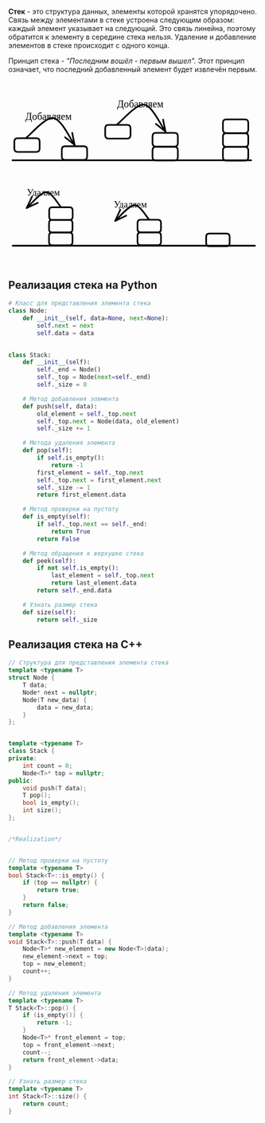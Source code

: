 **Стек** - это структура данных, элементы которой хранятся упорядочено. Связь между элементами в стеке устроена следующим образом: каждый элемент указывает на следующий. Это связь линейна, поэтому обратится к элементу в середине стека нельзя. Удаление и добавление элементов в стеке происходит с одного конца.

Принцип стека - *"Последним вошёл - первым вышел".* Этот принцип означает, что последний добавленный элемент будет извлечён первым.


<div style="display:flex; align-items: center;"> 
	<div style="flex:1; mix-blend-mode:difference; filter:invert(1);"> 
		<svg version="1.1" xmlns="http://www.w3.org/2000/svg" viewBox="0 0 615.686472161584 382.1846371022582" width="615.686472161584" height="450.1846371022582">
  <!-- svg-source:excalidraw -->
  
  <defs>
    <style class="style-fonts">
      @font-face {
        font-family: "Virgil";
        src: url("https://excalidraw.com/Virgil.woff2");
      }
      @font-face {
        font-family: "Cascadia";
        src: url("https://excalidraw.com/Cascadia.woff2");
      }
    </style>
  </defs>
  <rect x="0" y="0" width="615.686472161584" height="382.1846371022582" fill="none"></rect><g stroke-linecap="round" transform="translate(99.87978806605258 338.73587045020804) rotate(0 28.828270362352498 15.52291481049749)"><path d="M7.76 0 M7.76 0 C17.15 0, 26.54 0, 49.9 0 M7.76 0 C23.07 0, 38.37 0, 49.9 0 M49.9 0 C55.07 0, 57.66 2.59, 57.66 7.76 M49.9 0 C55.07 0, 57.66 2.59, 57.66 7.76 M57.66 7.76 C57.66 11.92, 57.66 16.08, 57.66 23.28 M57.66 7.76 C57.66 13.52, 57.66 19.27, 57.66 23.28 M57.66 23.28 C57.66 28.46, 55.07 31.05, 49.9 31.05 M57.66 23.28 C57.66 28.46, 55.07 31.05, 49.9 31.05 M49.9 31.05 C37.37 31.05, 24.84 31.05, 7.76 31.05 M49.9 31.05 C36.36 31.05, 22.83 31.05, 7.76 31.05 M7.76 31.05 C2.59 31.05, 0 28.46, 0 23.28 M7.76 31.05 C2.59 31.05, 0 28.46, 0 23.28 M0 23.28 C0 18.12, 0 12.96, 0 7.76 M0 23.28 C0 20.02, 0 16.75, 0 7.76 M0 7.76 C0 2.59, 2.59 0, 7.76 0 M0 7.76 C0 2.59, 2.59 0, 7.76 0" stroke="#000000" stroke-width="4" fill="none"></path></g><g stroke-linecap="round" transform="translate(99.87978806605258 307.47373469474724) rotate(0 28.828270362352498 15.522914810497483)"><path d="M7.76 0 M7.76 0 C19.85 0, 31.95 0, 49.9 0 M7.76 0 C23.57 0, 39.38 0, 49.9 0 M49.9 0 C55.07 0, 57.66 2.59, 57.66 7.76 M49.9 0 C55.07 0, 57.66 2.59, 57.66 7.76 M57.66 7.76 C57.66 12.79, 57.66 17.83, 57.66 23.28 M57.66 7.76 C57.66 13.14, 57.66 18.53, 57.66 23.28 M57.66 23.28 C57.66 28.46, 55.07 31.05, 49.9 31.05 M57.66 23.28 C57.66 28.46, 55.07 31.05, 49.9 31.05 M49.9 31.05 C35.27 31.05, 20.65 31.05, 7.76 31.05 M49.9 31.05 C33.98 31.05, 18.06 31.05, 7.76 31.05 M7.76 31.05 C2.59 31.05, 0 28.46, 0 23.28 M7.76 31.05 C2.59 31.05, 0 28.46, 0 23.28 M0 23.28 C0 17.12, 0 10.95, 0 7.76 M0 23.28 C0 18.33, 0 13.37, 0 7.76 M0 7.76 C0 2.59, 2.59 0, 7.76 0 M0 7.76 C0 2.59, 2.59 0, 7.76 0" stroke="#000000" stroke-width="4" fill="none"></path></g><g stroke-linecap="round" transform="translate(527.039737634836 128.91508444927362) rotate(0 31.106774247705744 16.749801517995394)"><path d="M8.37 0 M8.37 0 C24.59 0, 40.81 0, 53.84 0 M8.37 0 C20.81 0, 33.25 0, 53.84 0 M53.84 0 C59.42 0, 62.21 2.79, 62.21 8.37 M53.84 0 C59.42 0, 62.21 2.79, 62.21 8.37 M62.21 8.37 C62.21 14.26, 62.21 20.14, 62.21 25.12 M62.21 8.37 C62.21 14.99, 62.21 21.61, 62.21 25.12 M62.21 25.12 C62.21 30.71, 59.42 33.5, 53.84 33.5 M62.21 25.12 C62.21 30.71, 59.42 33.5, 53.84 33.5 M53.84 33.5 C42.47 33.5, 31.1 33.5, 8.37 33.5 M53.84 33.5 C43.87 33.5, 33.9 33.5, 8.37 33.5 M8.37 33.5 C2.79 33.5, 0 30.71, 0 25.12 M8.37 33.5 C2.79 33.5, 0 30.71, 0 25.12 M0 25.12 C0 20.42, 0 15.71, 0 8.37 M0 25.12 C0 21.4, 0 17.67, 0 8.37 M0 8.37 C0 2.79, 2.79 0, 8.37 0 M0 8.37 C0 2.79, 2.79 0, 8.37 0" stroke="#000000" stroke-width="4" fill="none"></path></g><g stroke-linecap="round" transform="translate(527.039737634836 95.18207906174916) rotate(0 31.106774247705744 16.749801517995394)"><path d="M8.37 0 M8.37 0 C21.83 0, 35.29 0, 53.84 0 M8.37 0 C25.27 0, 42.17 0, 53.84 0 M53.84 0 C59.42 0, 62.21 2.79, 62.21 8.37 M53.84 0 C59.42 0, 62.21 2.79, 62.21 8.37 M62.21 8.37 C62.21 13.43, 62.21 18.49, 62.21 25.12 M62.21 8.37 C62.21 14.76, 62.21 21.15, 62.21 25.12 M62.21 25.12 C62.21 30.71, 59.42 33.5, 53.84 33.5 M62.21 25.12 C62.21 30.71, 59.42 33.5, 53.84 33.5 M53.84 33.5 C43.83 33.5, 33.82 33.5, 8.37 33.5 M53.84 33.5 C40.03 33.5, 26.23 33.5, 8.37 33.5 M8.37 33.5 C2.79 33.5, 0 30.71, 0 25.12 M8.37 33.5 C2.79 33.5, 0 30.71, 0 25.12 M0 25.12 C0 21.65, 0 18.17, 0 8.37 M0 25.12 C0 21.65, 0 18.17, 0 8.37 M0 8.37 C0 2.79, 2.79 0, 8.37 0 M0 8.37 C0 2.79, 2.79 0, 8.37 0" stroke="#000000" stroke-width="4" fill="none"></path></g><g stroke-linecap="round" transform="translate(527.039737634836 61.44907367422462) rotate(0 31.106774247705744 16.749801517995394)"><path d="M8.37 0 M8.37 0 C26.2 0, 44.03 0, 53.84 0 M8.37 0 C23.76 0, 39.14 0, 53.84 0 M53.84 0 C59.42 0, 62.21 2.79, 62.21 8.37 M53.84 0 C59.42 0, 62.21 2.79, 62.21 8.37 M62.21 8.37 C62.21 11.88, 62.21 15.38, 62.21 25.12 M62.21 8.37 C62.21 12.97, 62.21 17.57, 62.21 25.12 M62.21 25.12 C62.21 30.71, 59.42 33.5, 53.84 33.5 M62.21 25.12 C62.21 30.71, 59.42 33.5, 53.84 33.5 M53.84 33.5 C42.8 33.5, 31.77 33.5, 8.37 33.5 M53.84 33.5 C41.76 33.5, 29.68 33.5, 8.37 33.5 M8.37 33.5 C2.79 33.5, 0 30.71, 0 25.12 M8.37 33.5 C2.79 33.5, 0 30.71, 0 25.12 M0 25.12 C0 20.62, 0 16.11, 0 8.37 M0 25.12 C0 20.46, 0 15.8, 0 8.37 M0 8.37 C0 2.79, 2.79 0, 8.37 0 M0 8.37 C0 2.79, 2.79 0, 8.37 0" stroke="#000000" stroke-width="4" fill="none"></path></g><g stroke-linecap="round" transform="translate(100.2842692569892 276.77090086229333) rotate(0 28.828270362352498 15.522914810497486)"><path d="M7.76 0 M7.76 0 C19.06 0, 30.37 0, 49.9 0 M7.76 0 C20.58 0, 33.41 0, 49.9 0 M49.9 0 C55.07 0, 57.66 2.59, 57.66 7.76 M49.9 0 C55.07 0, 57.66 2.59, 57.66 7.76 M57.66 7.76 C57.66 11.32, 57.66 14.88, 57.66 23.28 M57.66 7.76 C57.66 12.22, 57.66 16.68, 57.66 23.28 M57.66 23.28 C57.66 28.46, 55.07 31.05, 49.9 31.05 M57.66 23.28 C57.66 28.46, 55.07 31.05, 49.9 31.05 M49.9 31.05 C35.84 31.05, 21.78 31.05, 7.76 31.05 M49.9 31.05 C39.63 31.05, 29.36 31.05, 7.76 31.05 M7.76 31.05 C2.59 31.05, 0 28.46, 0 23.28 M7.76 31.05 C2.59 31.05, 0 28.46, 0 23.28 M0 23.28 C0 18.45, 0 13.62, 0 7.76 M0 23.28 C0 18.47, 0 13.65, 0 7.76 M0 7.76 C0 2.59, 2.59 0, 7.76 0 M0 7.76 C0 2.59, 2.59 0, 7.76 0" stroke="#000000" stroke-width="4" fill="none"></path></g><g stroke-linecap="round"><g transform="translate(118.96692571475353 301.9673005324768) rotate(321.36409472160693 -33.14974427860017 -26.887091798738798)"><path d="M0 0 C-1 -8.37, 5.19 -41.95, -5.99 -50.23 C-17.18 -58.5, -56.94 -49.73, -67.12 -49.63 M0 0 C-1 -8.37, 5.19 -41.95, -5.99 -50.23 C-17.18 -58.5, -56.94 -49.73, -67.12 -49.63" stroke="#000000" stroke-width="4" fill="none"></path></g><g transform="translate(118.96692571475353 301.9673005324768) rotate(321.36409472160693 -33.14974427860017 -26.887091798738798)"><path d="M-40.24 -62.95 C-46.74 -59.73, -53.24 -56.51, -67.12 -49.63 M-40.24 -62.95 C-49.4 -58.41, -58.55 -53.88, -67.12 -49.63" stroke="#000000" stroke-width="4" fill="none"></path></g><g transform="translate(118.96692571475353 301.9673005324768) rotate(321.36409472160693 -33.14974427860017 -26.887091798738798)"><path d="M-37.97 -42.55 C-45.02 -44.26, -52.06 -45.97, -67.12 -49.63 M-37.97 -42.55 C-47.9 -44.96, -57.83 -47.37, -67.12 -49.63" stroke="#000000" stroke-width="4" fill="none"></path></g></g><mask></mask><g transform="translate(45.39674317662559 227.55377274902943) rotate(0 46.77664061199022 13.685508567622273)"><text x="0" y="0" font-family="Cascadia, Segoe UI Emoji" font-size="22.809180946037124px" fill="#000000" text-anchor="start" style="white-space: pre;" direction="ltr" dominant-baseline="text-before-edge">Удаляем</text></g><g stroke-linecap="round" transform="translate(131.2403350523523 127.24499917664858) rotate(0 31.106774247705744 16.749801517995394)"><path d="M8.37 0 M8.37 0 C18.52 0, 28.66 0, 53.84 0 M8.37 0 C25.86 0, 43.35 0, 53.84 0 M53.84 0 C59.42 0, 62.21 2.79, 62.21 8.37 M53.84 0 C59.42 0, 62.21 2.79, 62.21 8.37 M62.21 8.37 C62.21 14.59, 62.21 20.81, 62.21 25.12 M62.21 8.37 C62.21 12.2, 62.21 16.02, 62.21 25.12 M62.21 25.12 C62.21 30.71, 59.42 33.5, 53.84 33.5 M62.21 25.12 C62.21 30.71, 59.42 33.5, 53.84 33.5 M53.84 33.5 C42.76 33.5, 31.68 33.5, 8.37 33.5 M53.84 33.5 C42.51 33.5, 31.18 33.5, 8.37 33.5 M8.37 33.5 C2.79 33.5, 0 30.71, 0 25.12 M8.37 33.5 C2.79 33.5, 0 30.71, 0 25.12 M0 25.12 C0 19.83, 0 14.53, 0 8.37 M0 25.12 C0 19.65, 0 14.17, 0 8.37 M0 8.37 C0 2.79, 2.79 0, 8.37 0 M0 8.37 C0 2.79, 2.79 0, 8.37 0" stroke="#000000" stroke-width="4" fill="none"></path></g><g stroke-linecap="round" transform="translate(354.104603651724 128.59881816948135) rotate(0 31.106774247705744 16.749801517995394)"><path d="M8.37 0 M8.37 0 C22.79 0, 37.2 0, 53.84 0 M8.37 0 C19.11 0, 29.85 0, 53.84 0 M53.84 0 C59.42 0, 62.21 2.79, 62.21 8.37 M53.84 0 C59.42 0, 62.21 2.79, 62.21 8.37 M62.21 8.37 C62.21 13.05, 62.21 17.72, 62.21 25.12 M62.21 8.37 C62.21 12.19, 62.21 16, 62.21 25.12 M62.21 25.12 C62.21 30.71, 59.42 33.5, 53.84 33.5 M62.21 25.12 C62.21 30.71, 59.42 33.5, 53.84 33.5 M53.84 33.5 C35.67 33.5, 17.5 33.5, 8.37 33.5 M53.84 33.5 C39.52 33.5, 25.2 33.5, 8.37 33.5 M8.37 33.5 C2.79 33.5, 0 30.71, 0 25.12 M8.37 33.5 C2.79 33.5, 0 30.71, 0 25.12 M0 25.12 C0 19.44, 0 13.75, 0 8.37 M0 25.12 C0 21.54, 0 17.96, 0 8.37 M0 8.37 C0 2.79, 2.79 0, 8.37 0 M0 8.37 C0 2.79, 2.79 0, 8.37 0" stroke="#000000" stroke-width="4" fill="none"></path></g><g stroke-linecap="round" transform="translate(14.670446207947634 107.59539683199961) rotate(0 31.106774247705744 16.749801517995394)"><path d="M8.37 0 M8.37 0 C20.96 0, 33.54 0, 53.84 0 M8.37 0 C18.66 0, 28.95 0, 53.84 0 M53.84 0 C59.42 0, 62.21 2.79, 62.21 8.37 M53.84 0 C59.42 0, 62.21 2.79, 62.21 8.37 M62.21 8.37 C62.21 12.08, 62.21 15.79, 62.21 25.12 M62.21 8.37 C62.21 15.01, 62.21 21.65, 62.21 25.12 M62.21 25.12 C62.21 30.71, 59.42 33.5, 53.84 33.5 M62.21 25.12 C62.21 30.71, 59.42 33.5, 53.84 33.5 M53.84 33.5 C38.2 33.5, 22.57 33.5, 8.37 33.5 M53.84 33.5 C39.97 33.5, 26.1 33.5, 8.37 33.5 M8.37 33.5 C2.79 33.5, 0 30.71, 0 25.12 M8.37 33.5 C2.79 33.5, 0 30.71, 0 25.12 M0 25.12 C0 18.97, 0 12.82, 0 8.37 M0 25.12 C0 21.39, 0 17.66, 0 8.37 M0 8.37 C0 2.79, 2.79 0, 8.37 0 M0 8.37 C0 2.79, 2.79 0, 8.37 0" stroke="#000000" stroke-width="4" fill="none"></path></g><g stroke-linecap="round" transform="translate(354.104603651724 94.54441708031453) rotate(0 31.106774247705744 16.749801517995394)"><path d="M8.37 0 M8.37 0 C22.19 0, 36 0, 53.84 0 M8.37 0 C24.62 0, 40.87 0, 53.84 0 M53.84 0 C59.42 0, 62.21 2.79, 62.21 8.37 M53.84 0 C59.42 0, 62.21 2.79, 62.21 8.37 M62.21 8.37 C62.21 12.39, 62.21 16.4, 62.21 25.12 M62.21 8.37 C62.21 15.02, 62.21 21.66, 62.21 25.12 M62.21 25.12 C62.21 30.71, 59.42 33.5, 53.84 33.5 M62.21 25.12 C62.21 30.71, 59.42 33.5, 53.84 33.5 M53.84 33.5 C38.5 33.5, 23.15 33.5, 8.37 33.5 M53.84 33.5 C39.89 33.5, 25.94 33.5, 8.37 33.5 M8.37 33.5 C2.79 33.5, 0 30.71, 0 25.12 M8.37 33.5 C2.79 33.5, 0 30.71, 0 25.12 M0 25.12 C0 20.56, 0 16, 0 8.37 M0 25.12 C0 19.24, 0 13.35, 0 8.37 M0 8.37 C0 2.79, 2.79 0, 8.37 0 M0 8.37 C0 2.79, 2.79 0, 8.37 0" stroke="#000000" stroke-width="4" fill="none"></path></g><g stroke-linecap="round"><g transform="translate(44.018714682712925 106.31452457695985) rotate(0 59.34956983676432 -15.458066384749927)"><path d="M0 0 C11.14 -8.06, 47.04 -51.29, 66.82 -48.36 C86.61 -45.43, 110.05 6.59, 118.7 17.59 M0 0 C11.14 -8.06, 47.04 -51.29, 66.82 -48.36 C86.61 -45.43, 110.05 6.59, 118.7 17.59" stroke="#000000" stroke-width="4" fill="none"></path></g><g transform="translate(44.018714682712925 106.31452457695985) rotate(0 59.34956983676432 -15.458066384749927)"><path d="M95.28 -1.16 C102.33 4.48, 109.39 10.13, 118.7 17.59 M95.28 -1.16 C102.4 4.54, 109.52 10.24, 118.7 17.59" stroke="#000000" stroke-width="4" fill="none"></path></g><g transform="translate(44.018714682712925 106.31452457695985) rotate(0 59.34956983676432 -15.458066384749927)"><path d="M112.81 -11.83 C114.58 -2.97, 116.36 5.89, 118.7 17.59 M112.81 -11.83 C114.6 -2.89, 116.39 6.06, 118.7 17.59" stroke="#000000" stroke-width="4" fill="none"></path></g></g><mask></mask><g transform="translate(41.64901418794864 40.915123575549615) rotate(0 64.8947986108559 14.767171950559202)"><text x="0" y="0" font-family="Cascadia, Segoe UI Emoji" font-size="24.611953250932018px" fill="#000000" text-anchor="start" style="white-space: pre;" direction="ltr" dominant-baseline="text-before-edge">Добавляем</text></g><g stroke-linecap="round"><g transform="translate(10 161.70407876603656) rotate(0 293.2112548341583 0)"><path d="M0 0 C97.74 0, 488.69 0, 586.42 0 M0 0 C97.74 0, 488.69 0, 586.42 0" stroke="#000000" stroke-width="4" fill="none"></path></g></g><mask></mask><g stroke-linecap="round" transform="translate(237.84813094355388 75.00191737205557) rotate(0 31.106774247705744 16.749801517995394)"><path d="M8.37 0 M8.37 0 C22.58 0, 36.79 0, 53.84 0 M8.37 0 C19.19 0, 30 0, 53.84 0 M53.84 0 C59.42 0, 62.21 2.79, 62.21 8.37 M53.84 0 C59.42 0, 62.21 2.79, 62.21 8.37 M62.21 8.37 C62.21 13.49, 62.21 18.61, 62.21 25.12 M62.21 8.37 C62.21 13.35, 62.21 18.33, 62.21 25.12 M62.21 25.12 C62.21 30.71, 59.42 33.5, 53.84 33.5 M62.21 25.12 C62.21 30.71, 59.42 33.5, 53.84 33.5 M53.84 33.5 C41.96 33.5, 30.08 33.5, 8.37 33.5 M53.84 33.5 C40.61 33.5, 27.37 33.5, 8.37 33.5 M8.37 33.5 C2.79 33.5, 0 30.71, 0 25.12 M8.37 33.5 C2.79 33.5, 0 30.71, 0 25.12 M0 25.12 C0 20.13, 0 15.14, 0 8.37 M0 25.12 C0 18.94, 0 12.76, 0 8.37 M0 8.37 C0 2.79, 2.79 0, 8.37 0 M0 8.37 C0 2.79, 2.79 0, 8.37 0" stroke="#000000" stroke-width="4" fill="none"></path></g><g stroke-linecap="round"><g transform="translate(267.19639941831906 73.72104511701582) rotate(0 59.34956983676432 -15.458066384749927)"><path d="M0 0 C11.14 -8.06, 47.04 -51.29, 66.82 -48.36 C86.61 -45.43, 110.05 6.59, 118.7 17.59 M0 0 C11.14 -8.06, 47.04 -51.29, 66.82 -48.36 C86.61 -45.43, 110.05 6.59, 118.7 17.59" stroke="#000000" stroke-width="4" fill="none"></path></g><g transform="translate(267.19639941831906 73.72104511701582) rotate(0 59.34956983676432 -15.458066384749927)"><path d="M95.28 -1.16 C102.69 4.77, 110.1 10.7, 118.7 17.59 M95.28 -1.16 C103.64 5.52, 111.99 12.21, 118.7 17.59" stroke="#000000" stroke-width="4" fill="none"></path></g><g transform="translate(267.19639941831906 73.72104511701582) rotate(0 59.34956983676432 -15.458066384749927)"><path d="M112.81 -11.83 C114.67 -2.52, 116.54 6.78, 118.7 17.59 M112.81 -11.83 C114.91 -1.34, 117.01 9.16, 118.7 17.59" stroke="#000000" stroke-width="4" fill="none"></path></g></g><mask></mask><g transform="translate(267.03609964122575 10) rotate(0 64.8947986108559 14.767171950559202)"><text x="0" y="0" font-family="Cascadia, Segoe UI Emoji" font-size="24.611953250932018px" fill="#000000" text-anchor="start" style="white-space: pre;" direction="ltr" dominant-baseline="text-before-edge">Добавляем</text></g><g stroke-linecap="round" transform="translate(317.2243110311214 338.4509789483049) rotate(0 28.828270362352498 15.522914810497483)"><path d="M7.76 0 M7.76 0 C24.2 0, 40.65 0, 49.9 0 M7.76 0 C23.74 0, 39.71 0, 49.9 0 M49.9 0 C55.07 0, 57.66 2.59, 57.66 7.76 M49.9 0 C55.07 0, 57.66 2.59, 57.66 7.76 M57.66 7.76 C57.66 13.2, 57.66 18.64, 57.66 23.28 M57.66 7.76 C57.66 11.09, 57.66 14.42, 57.66 23.28 M57.66 23.28 C57.66 28.46, 55.07 31.05, 49.9 31.05 M57.66 23.28 C57.66 28.46, 55.07 31.05, 49.9 31.05 M49.9 31.05 C38.86 31.05, 27.83 31.05, 7.76 31.05 M49.9 31.05 C34.92 31.05, 19.95 31.05, 7.76 31.05 M7.76 31.05 C2.59 31.05, 0 28.46, 0 23.28 M7.76 31.05 C2.59 31.05, 0 28.46, 0 23.28 M0 23.28 C0 17.67, 0 12.05, 0 7.76 M0 23.28 C0 18.38, 0 13.48, 0 7.76 M0 7.76 C0 2.59, 2.59 0, 7.76 0 M0 7.76 C0 2.59, 2.59 0, 7.76 0" stroke="#000000" stroke-width="4" fill="none"></path></g><g stroke-linecap="round" transform="translate(317.2243110311214 307.1888431928441) rotate(0 28.828270362352498 15.52291481049749)"><path d="M7.76 0 M7.76 0 C20.98 0, 34.2 0, 49.9 0 M7.76 0 C16.85 0, 25.94 0, 49.9 0 M49.9 0 C55.07 0, 57.66 2.59, 57.66 7.76 M49.9 0 C55.07 0, 57.66 2.59, 57.66 7.76 M57.66 7.76 C57.66 11.85, 57.66 15.94, 57.66 23.28 M57.66 7.76 C57.66 10.97, 57.66 14.18, 57.66 23.28 M57.66 23.28 C57.66 28.46, 55.07 31.05, 49.9 31.05 M57.66 23.28 C57.66 28.46, 55.07 31.05, 49.9 31.05 M49.9 31.05 C36.64 31.05, 23.37 31.05, 7.76 31.05 M49.9 31.05 C35.21 31.05, 20.52 31.05, 7.76 31.05 M7.76 31.05 C2.59 31.05, 0 28.46, 0 23.28 M7.76 31.05 C2.59 31.05, 0 28.46, 0 23.28 M0 23.28 C0 19.58, 0 15.87, 0 7.76 M0 23.28 C0 18.82, 0 14.36, 0 7.76 M0 7.76 C0 2.59, 2.59 0, 7.76 0 M0 7.76 C0 2.59, 2.59 0, 7.76 0" stroke="#000000" stroke-width="4" fill="none"></path></g><g stroke-linecap="round" transform="translate(485.82127632124013 341.13880748126326) rotate(0 28.82827036235247 15.522914810497483)"><path d="M7.76 0 M7.76 0 C22.7 0, 37.64 0, 49.9 0 M7.76 0 C23.62 0, 39.47 0, 49.9 0 M49.9 0 C55.07 0, 57.66 2.59, 57.66 7.76 M49.9 0 C55.07 0, 57.66 2.59, 57.66 7.76 M57.66 7.76 C57.66 12.64, 57.66 17.51, 57.66 23.28 M57.66 7.76 C57.66 12.47, 57.66 17.17, 57.66 23.28 M57.66 23.28 C57.66 28.46, 55.07 31.05, 49.9 31.05 M57.66 23.28 C57.66 28.46, 55.07 31.05, 49.9 31.05 M49.9 31.05 C38.78 31.05, 27.67 31.05, 7.76 31.05 M49.9 31.05 C33.82 31.05, 17.74 31.05, 7.76 31.05 M7.76 31.05 C2.59 31.05, 0 28.46, 0 23.28 M7.76 31.05 C2.59 31.05, 0 28.46, 0 23.28 M0 23.28 C0 18.93, 0 14.58, 0 7.76 M0 23.28 C0 19.17, 0 15.06, 0 7.76 M0 7.76 C0 2.59, 2.59 0, 7.76 0 M0 7.76 C0 2.59, 2.59 0, 7.76 0" stroke="#000000" stroke-width="4" fill="none"></path></g><g stroke-linecap="round"><g transform="translate(10.60246015053633 370.9602656942292) rotate(0 297.54200600552383 0)"><path d="M0 0 C99.18 0, 495.9 0, 595.08 0 M0 0 C99.18 0, 495.9 0, 595.08 0" stroke="#000000" stroke-width="4" fill="none"></path></g></g><mask></mask><g stroke-linecap="round"><g transform="translate(336.21578039662234 333.5084820950081) rotate(321.36409472160693 -33.14974427860017 -26.887091798738798)"><path d="M0 0 C-1 -8.37, 5.19 -41.95, -5.99 -50.23 C-17.18 -58.5, -56.94 -49.73, -67.12 -49.63 M0 0 C-1 -8.37, 5.19 -41.95, -5.99 -50.23 C-17.18 -58.5, -56.94 -49.73, -67.12 -49.63" stroke="#000000" stroke-width="4" fill="none"></path></g><g transform="translate(336.21578039662234 333.5084820950081) rotate(321.36409472160693 -33.14974427860017 -26.887091798738798)"><path d="M-40.24 -62.95 C-49.83 -58.2, -59.41 -53.45, -67.12 -49.63 M-40.24 -62.95 C-50.72 -57.76, -61.2 -52.56, -67.12 -49.63" stroke="#000000" stroke-width="4" fill="none"></path></g><g transform="translate(336.21578039662234 333.5084820950081) rotate(321.36409472160693 -33.14974427860017 -26.887091798738798)"><path d="M-37.97 -42.55 C-48.36 -45.08, -58.76 -47.6, -67.12 -49.63 M-37.97 -42.55 C-49.33 -45.31, -60.7 -48.07, -67.12 -49.63" stroke="#000000" stroke-width="4" fill="none"></path></g></g><mask></mask><g transform="translate(258.91520985949774 257.2297603120625) rotate(0 46.77664061199022 13.685508567622273)"><text x="0" y="0" font-family="Cascadia, Segoe UI Emoji" font-size="22.809180946037124px" fill="#000000" text-anchor="start" style="white-space: pre;" direction="ltr" dominant-baseline="text-before-edge">Удаляем</text></g></svg>
	</div> 
</div>

## Реализация стека на Python

```python
# Класс для представления элемента стека
class Node:  
    def __init__(self, data=None, next=None):  
        self.next = next  
        self.data = data  
  

class Stack:  
    def __init__(self):  
        self._end = Node()  
        self._top = Node(next=self._end)  
        self._size = 0  

	# Метод добавления элемента
    def push(self, data):  
        old_element = self._top.next  
        self._top.next = Node(data, old_element)  
        self._size += 1  

	# Метода удаления элемента
    def pop(self):  
        if self.is_empty():  
            return -1  
        first_element = self._top.next  
        self._top.next = first_element.next  
        self._size -= 1  
        return first_element.data  

	# Метод проверки на пустоту
    def is_empty(self):  
        if self._top.next == self._end:  
            return True  
        return False

	# Метод обращения к верхушке стека
    def peek(self):  
        if not self.is_empty():  
            last_element = self._top.next  
            return last_element.data  
        return self._end.data  

	# Узнать размер стека
    def size(self):  
        return self._size
```

## Реализация стека на C++

```cpp
// Структура для представления элемента стека
template <typename T>
struct Node {
	T data;
	Node* next = nullptr;
	Node(T new_data) {
		data = new_data;
	}
};


template <typename T>
class Stack {
private:
	int count = 0;
	Node<T>* top = nullptr;
public:
	void push(T data);
	T pop();
	bool is_empty();
	int size();
};


/*Realization*/


// Метод проверки на пустоту
template <typename T>
bool Stack<T>::is_empty() {
	if (top == nullptr) {
		return true;
	}
	return false;
}

// Метод добавления элемента
template <typename T>
void Stack<T>::push(T data) {
	Node<T>* new_element = new Node<T>(data);
	new_element->next = top;
	top = new_element;
	count++;
}

// Метод удаления элемента
template <typename T>
T Stack<T>::pop() {
	if (is_empty()) {
		return -1;
	}
	Node<T>* front_element = top;
	top = front_element->next;
	count--;
	return front_element->data;
}

// Узнать размер стека
template <typename T>
int Stack<T>::size() {
	return count;
}
```